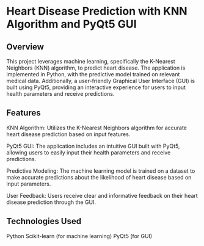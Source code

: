 # Heart Disease Prediction with KNN Algorithm and PyQt5 GUI

## Overview
This project leverages machine learning, specifically the K-Nearest Neighbors (KNN) algorithm, to predict heart disease. The application is implemented in Python, with the predictive model trained on relevant medical data. Additionally, a user-friendly Graphical User Interface (GUI) is built using PyQt5, providing an interactive experience for users to input health parameters and receive predictions.

## Features
KNN Algorithm: Utilizes the K-Nearest Neighbors algorithm for accurate heart disease prediction based on input features.

PyQt5 GUI: The application includes an intuitive GUI built with PyQt5, allowing users to easily input their health parameters and receive predictions.

Predictive Modeling: The machine learning model is trained on a dataset to make accurate predictions about the likelihood of heart disease based on input parameters.

User Feedback: Users receive clear and informative feedback on their heart disease prediction through the GUI.

## Technologies Used
Python
Scikit-learn (for machine learning)
PyQt5 (for GUI)

